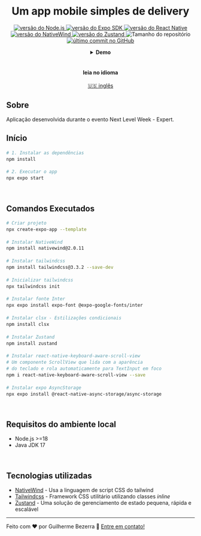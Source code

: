 <h1 align="center">
    <br>
    Um app mobile simples de delivery
</h1>

<p align="center">
  <a href="https://nodejs.org">
    <img alt="versão do Node.js" src="https://img.shields.io/badge/node.js-v20.11.0-43853D?style=flat&logo=node.js&logoColor=white&labelColor=43853D&color=5a5a5a">
  </a>

  <a href="https://expo.dev">
    <img alt="versão do Expo SDK" src="https://img.shields.io/badge/expo--sdk-v50.0.5-blue?logo=expo&labelColor=20232A&color=5a5a5a">
  </a>

  <a href="https://reactnative.dev">
    <img alt="versão do React Native" src="https://img.shields.io/badge/react--native-v0.73.2-blue?logo=react&labelColor=20232A&color=5a5a5a">
  </a>

  <a href="https://www.nativewind.dev">
    <img alt="versão do NativeWind" src="https://img.shields.io/badge/nativewind-v2.0.11-blue?logo=nativewind&labelColor=20232A&color=5a5a5a">
  </a>

  <a href="https://zustand-demo.pmnd.rs">
    <img alt="versão do Zustand" src="https://img.shields.io/badge/zustand-v4.5.0-blue?logo=zustand&labelColor=20232A&color=5a5a5a">
  </a>

  <img alt="Tamanho do repositório" src="https://img.shields.io/github/repo-size/gbdsantos/next-level-week-14-delivery-app.svg">

  <a href="https://github.com/gbdsantos/next-level-week-14-delivery-app/commits/master">
    <img alt="último commit no GitHub" src="https://img.shields.io/github/last-commit/gbdsantos/next-level-week-14-delivery-app.svg">
  </a>
</p>

<div align="center">
  <details>
  <summary><b>Demo</b></summary>
    <div style="width: 90%;">
      <img alt="Demonstração da aplicação Delivery Orders" src="demo.gif" />
    </div>
  </details>
</div>

<br>

<div align="center">
  <h4 align="center">leia no idioma</h4>
  <a href="https://github.com/gbdsantos/next-level-week-14-delivery-app/tree/master/mobile" hreflang="en-us" alt="en-us">🇺🇸 inglês
  </a>
</div>

## Sobre

Aplicação desenvolvida durante o evento Next Level Week - Expert.

## Início

```bash
# 1. Instalar as dependências
npm install

# 2. Executar o app
npx expo start
```

<br>

## Comandos Executados

```bash
# Criar projeto
npx create-expo-app --template

# Instalar NativeWind
npm install nativewind@2.0.11

# Instalar tailwindcss
npm install tailwindcss@3.3.2 --save-dev

# Inicializar tailwindcss
npx tailwindcss init

# Instalar fonte Inter
npx expo install expo-font @expo-google-fonts/inter

# Instalar clsx - Estilizações condicionais
npm install clsx

# Instalar Zustand
npm install zustand

# Instalar react-native-keyboard-aware-scroll-view
# Um componente ScrollView que lida com a aparência
# do teclado e rola automaticamente para TextInput em foco
npm i react-native-keyboard-aware-scroll-view --save

# Instalar expo AsyncStorage
npx expo install @react-native-async-storage/async-storage
```

<br>

## Requisitos do ambiente local

- Node.js >=18
- Java JDK 17

<br>

## Tecnologias utilizadas

- [NativeWind](https://www.nativewind.dev "NativeWind") - Usa a linguagem de script CSS do tailwind
- [Tailwindcss](https://tailwindcss.com "Tailwindcss") - Framework CSS utilitário utilizando classes *inline*
- [Zustand](https://zustand-demo.pmnd.rs "Zustand - State Management") - Uma solução de gerenciamento de estado pequena, rápida e escalável

---

Feito com ♥ por Guilherme Bezerra 👋 [Entre em contato!](https://www.linkedin.com/in/gbdsantos "LinkedIn - Guilherme Bezerra")
